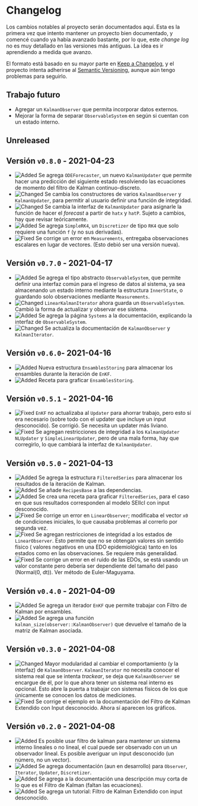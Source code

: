 # Changelog
Los cambios notables al proyecto serán documentados aquí. Esta es la primera vez que intento mantener un proyecto bien documentado, y comencé cuando ya había avanzado bastante, por lo que, este *change log* no es muy detallado en las versiones más antiguas. La idea es ir aprendiendo a medida que avanzo. 

El formato está basado en su mayor parte en [Keep a Changelog](https://keepachangelog.com/en/1.0.0/), y el proyecto intenta adherirse al [Semantic Versioning](https://semver.org/spec/v2.0.0.html), aunque aún tengo problemas para seguirlo.

## Trabajo futuro 
- Agregar un `KalmanObserver` que permita incorporar datos externos.
- Mejorar la forma de separar `ObservableSystem` en según si cuentan con un estado interno.
## Unreleased

## Versión `v0.8.0` - 2021-04-23
- ![Added][badge-added] Se agrega `ODEForecaster`, un nuevo `KalmanUpdater` que permite hacer una predicción del siguiente estado resolviendo las ecuaciones de momento del filtro de Kalman continuo-discreto.
- ![Changed][badge-changed] Se cambia los constructores de varios `KalmanObserver` y `KalmanUpdater`, para permitir al usuario definir una función de integridad. 
- ![Changed][badge-changed] Se cambia la interfaz de `KalmanUpdater` para asignarle la función de hacer el *forecast* a partir de `hatx` y `hatP`. Sujeto a cambios, hay que revisar teóricamente.
- ![Added][badge-added] Se agrega `SimpleRK4`, un `Discretizer` de tipo `RK4` que solo requiere una función `f` (y no sus derivadas).
- ![Fixed][badge-fixed] Se corrige un error en `Measurements`, entregaba observaciones escalares en lugar de vectores. (Esto debió ser una versión nueva).

## Versión `v0.7.0` - 2021-04-17
- ![Added][badge-added] Se agrega el tipo abstracto `ObservableSystem`, que permite definir una interfaz común para el ingreso de datos al sistema, ya sea almacenando un estado interno mediante la estructura `InnerState`, o guardando solo observaciones mediante `Measurements`.
- ![Changed][badge-changed] `LinearKalmanIterator` ahora guarda un `ObservableSystem`. Cambió la forma de actualizar y observar ese sistema.
- ![Added][badge-added] Se agrega la página `Systems` a la documentación, explicando la interfaz de `ObservableSystem`. 
- ![Changed][badge-changed] Se actualiza la documentación de `KalmanObserver` y `KalmanIterator`.

## Versión `v0.6.0`- 2021-04-16
- ![Added][badge-added] Nueva estructura `EnsamblesStoring` para almacenar los ensambles durante la iteración de `EnKF`. 
- ![Added][badge-added] Receta para graficar `EnsamblesStoring`.

## Versión `v0.5.1` - 2021-04-16
- ![Fixed][badge-fixed] `EnKF` no actualizaba al `Updater` para ahorrar trabajo, pero esto sí era necesario (sobre todo con el updater que incluye un input desconocido). Se corrigió. Se necesita un updater más liviano.
- ![Fixed][badge-fixed] Se agregan restricciones de integridad a los `KalmanUpdater` `NLUpdater` y `SimpleLinearUpdater`, pero de una mala forma, hay que corregirlo, lo que cambiará la interfaz de `KalmanUpdater`.

## Versión `v0.5.0` - 2021-04-13
- ![Added][badge-added] Se agrega la estructura `FilteredSeries` para almacenar los resultados de la iteración de Kalman.
- ![Added][badge-added] Se añade `RecipesBase` a las dependencias. 
- ![Added][badge-added] Se crea una receta para graficar `FilteredSeries`, para el caso en que sus resultados corresponden al modelo SEIIcI con input desconocido.
- ![Fixed][badge-fixed] Se corrige un error en `LinearObserver`; modificaba el vector `x0` de condiciones iniciales, lo que causaba problemas al correrlo por segunda vez.
- ![Fixed][badge-fixed] Se agregan restricciones de integridad a los estados de `LinearObserver`. Esto permite que no se obtengan valores sin sentido físico ( valores negativos en una EDO epidemiológica) tanto en los estados como en las observaciones. Se requiere más generalidad.
- ![Fixed][badge-fixed] Se corrige un error en el ruido de las EDOs, se está usando un valor constante pero debería ser dependiente del tamaño del paso (Normal(0, dt)). Ver método de Euler-Maguyama.

## Versión `v0.4.0` - 2021-04-09
- ![Added][badge-added] Se agrega un iterador `EnKF` que permite trabajar con Filtro de Kalman por ensambles.
- ![Added][badge-added] Se agrega una función `kalman_size(observer::KalmanObserver)` que devuelve el tamaño de la matriz de Kalman asociada.

## Versión `v0.3.0` - 2021-04-08
- ![Changed][badge-changed] Mayor modularidad al cambiar el comportamiento (y la interfaz) de `KalmanObserver`. `KalmanIterator` no necesita conocer el sistema real que se intenta *trackear*, se deja que `KalmanObserver` se encargue de él, por lo que ahora tener un sistema real interno es opcional. Esto abre la puerta a trabajar con sistemas físicos de los que únicamente se conocen los datos de mediciones.
- ![Fixed][badge-fixed] Se corrige el ejemplo en la documentación del Filtro de Kalman Extendido con Input desconocido. Ahora sí aparecen los gráficos.

## Versión `v0.2.0` - 2021-04-08
- ![Added][badge-added] Es posible usar filtro de kalman para mantener un sistema interno lineales o no lineal, el cual puede ser observado con un un observador lineal. Es posible averiguar un input desconocido (un número, no un vector). 
- ![Added][badge-added] Se agrega documentación (aun en desarrollo) para `Observer`, `Iterator`, `Updater`, `Discretizer`.
- ![Added][badge-added] Se agrega a la documentación una descripción muy corta de lo que es el Filtro de Kalman (faltan las ecuaciones).
- ![Added][badge-added] Se agrega un tutorial: Filtro de Kalman Extendido con input desconocido.

[badge-removed]: https://img.shields.io/static/v1?label=&message=Removed&color=critical&style=flat-square
[badge-added]: https://img.shields.io/static/v1?label=&message=Added&color=brightgreen&style=flat-square
[badge-deprecated]: https://img.shields.io/static/v1?label=&message=Deprecated&color=orange&style=flat-square
[badge-changed]: https://img.shields.io/static/v1?label=&message=Changed&color=blue&style=flat-square 
[badge-fixed]: https://img.shields.io/static/v1?label=&message=Fixed&color=blueviolet&style=flat-square 
[badge-experimental]: https://img.shields.io/static/v1?label=&message=Experimental&color=lightgrey&style=flat-square

<!-- Ideas de badges 
[badge-breaking]: https://img.shields.io/badge/BREAKING-red.svg
[badge-deprecation]: https://img.shields.io/badge/deprecation-orange.svg
[badge-feature]: https://img.shields.io/badge/feature-green.svg
[badge-enhancement]: https://img.shields.io/badge/enhancement-blue.svg
[badge-bugfix]: https://img.shields.io/badge/bugfix-purple.svg
[badge-security]: https://img.shields.io/badge/security-black.svg
[badge-experimental]: https://img.shields.io/badge/experimental-lightgrey.svg
[badge-maintenance]: https://img.shields.io/badge/maintenance-gray.svg
-->
